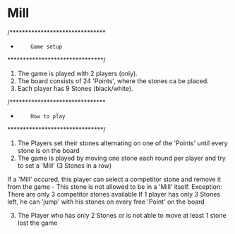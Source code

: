 # Mill

/******************************* 
*         Game setup
*******************************/
 
 1. The game is played with 2 players (only).
 2. The board consists of 24 'Points', where the stones ca be placed.
 3. Each player has 9 Stones (black/white).
 
 /******************************* 
 *         How to play
 *******************************/
 
 1. The Players set their stones alternating on one of the 'Points' until every stone is on the board
 2. The game is played by moving one stone each round per player and try to set a 'Mill' (3 Stones in a row)
 
 If a 'Mill' occured, this player can select a competitor stone and remove it from the game - This stone is not allowed to be in a 'Mill' itself.
 Exception: There are only 3 competitor stones available
 If 1 player has only 3 Stones left, he can 'jump' with his stones on every free 'Point' on the board
 
 3. The Player who has only 2 Stones or is not able to move at least 1 stone lost the game
 
